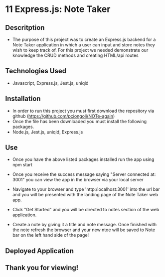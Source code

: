 # 11 Express.js: Note Taker

## Descritption
* The purpose of this project was to create an Express.js backend for a Note Taker application in which a user can input and store notes they wish to keep track of. For this project we needed demonstrate our knowledge the CRUD methods and creating HTML/api routes

## Technologies Used
* Javascript, Express.js, Jest.js, uniqid

## Installation
* In order to run this project you must first download the repository via github (https://github.com/pciongoli/NOTe-again)
* Once the file has been downloaded you must install the following packages. 
* Node.js, Jest.js, uniqid, Express.js

## Use
* Once you have the above listed packages installed run the app using npm start

* Once you receive the success message saying "Server connected at: 3001" you can view the app in the browser via your local server

* Navigate to your browser and type 'http:/localhost:3001' into the url bar and you will be presented with the landing page of the Note Taker web app.

* Click "Get Started" and you will be directed to notes section of the web application.

* Create a note by giving it a title and note message. Once finished with the note refresh the browser and your new ntoe will be saved to Note bar on the left hand side of the page! 

## Deployed Application


## Thank you for viewing!